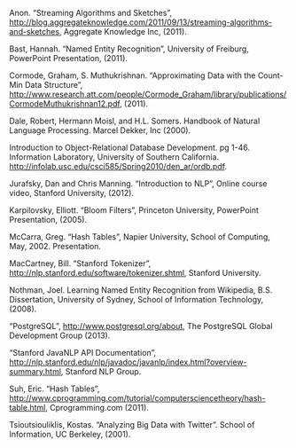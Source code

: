 Anon. “Streaming Algorithms and Sketches”, http://blog.aggregateknowledge.com/2011/09/13/streaming-algorithms-and-sketches, Aggregate Knowledge Inc, (2011).

Bast, Hannah. “Named Entity Recognition”, University of Freiburg, PowerPoint Presentation, (2011).

Cormode, Graham, S. Muthukrishnan. “Approximating Data with the Count-Min Data Structure”, http://www.research.att.com/people/Cormode_Graham/library/publications/CormodeMuthukrishnan12.pdf, (2011).

Dale, Robert, Hermann Moisl, and  H.L. Somers. Handbook of Natural Language Processing. Marcel Dekker, Inc (2000).

Introduction to Object-Relational Database Development. pg 1-46. Information Laboratory, University of Southern California. http://infolab.usc.edu/csci585/Spring2010/den_ar/ordb.pdf.

Jurafsky, Dan and Chris Manning. “Introduction to NLP”, Online course video, Stanford University, (2012).

Karpilovsky, Elliott. “Bloom Filters”, Princeton University, PowerPoint Presentation, (2005).

McCarra, Greg. “Hash Tables”, Napier University, School of Computing, May, 2002. Presentation.

MacCartney, Bill. “Stanford Tokenizer”, http://nlp.stanford.edu/software/tokenizer.shtml, Stanford University.

Nothman, Joel. Learning Named Entity Recognition from Wikipedia, B.S. Dissertation, University of Sydney, School of Information Technology, (2008).

“PostgreSQL”, http://www.postgresql.org/about, The PostgreSQL Global Development Group (2013).

“Stanford JavaNLP API Documentation”, http://nlp.stanford.edu/nlp/javadoc/javanlp/index.html?overview-summary.html,  Stanford NLP Group.

Suh, Eric. “Hash Tables”, http://www.cprogramming.com/tutorial/computersciencetheory/hash-table.html, Cprogramming.com (2011).

Tsioutsiouliklis, Kostas. “Analyzing Big Data with Twitter”. School of Information, UC Berkeley, (2001). 


